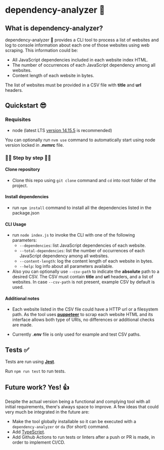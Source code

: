 # dependency-analyzer 🔎

## What is dependency-analyzer?

dependency-analyzer 🔎 provides a CLI tool to process a list of websites and log to console information about each one of those websites using web scraping. This information could be:

- All JavaScript dependencies included in each website index HTML.
- The number of occurrences of each JavaScript dependency among all websites.
- Content length of each website in bytes.

The list of websites must be provided in a CSV file with **title** and **url** headers.

## Quickstart 😎

### Requisites

- node (latest LTS [version 14.15.5](https://nodejs.org/en/blog/release/v14.15.5/) is recommended)

You can optionally run `nvm use` command to automatically start using node version locked in **.nvmrc** file.

### 🚶‍♂️ Step by step 🚶‍♀️

#### Clone repository

- Clone this repo using `git clone` command and `cd` into root folder of the project.

#### Install dependencies

- run `npm install` command to install all the dependencies listed in the package.json

#### CLI Usage

- run `node index.js` to invoke the CLI with one of the following parameters:
  - `--dependencies`: list JavaScript dependencies of each website.
  - `--total-dependencies`: list the number of occurrences of each JavaScript dependency among all websites.
  - `--content-length`: log the content length of each website in bytes.
  - `--help`: log info about all parameters available.
- Also you can optionally use `--csv-path` to indicate the **absolute** path to a desired CSV. The CSV must contain **title** and **url** headers, and a list of websites. In case `--csv-path` is not present, example CSV by default is used.

#### Additional notes

- Each website listed in the CSV file could have a HTTP url or a filesystem path. As the tool uses **[puppeteer](https://pptr.dev/)** to scrap each website HTML and its interface allows both type of URIs, no differences or additional checks are made.

- Currently **.env** file is only used for example and test CSV paths.

## Tests ✅

Tests are run using **[Jest](https://jestjs.io/docs/en/cli)**.

Run `npm run test` to run tests.

## Future work? Yes! 👍

Despite the actual version being a functional and complying tool with all initial requirements, there's always space to improve. A few ideas that could very much be integrated in the future are:

- Make the tool globally installable so it can be executed with a `dependency-analyzer` or `da` (for short) command.
- Add [TypeScript](https://www.typescriptlang.org/).
- Add Github Actions to run tests or linters after a push or PR is made, in order to implement CI/CD.
